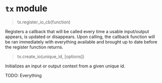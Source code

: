 # `tx` module

> tx.register_io_cb(function)

Registers a callback that will be called every time a usable input/output appears, is updated or disappears.
Upon calling, the callback function will be ran immediately with everything available and brought up to date
before the register function returns.


> tx.create_io(unique_id, [options])

Initializes an input or output context from a given unique id.


TODO: Everything
